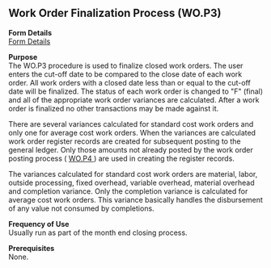 ##  Work Order Finalization Process (WO.P3)

<PageHeader />

**Form Details**  
[ Form Details ](../../../../../rover/PRO-OVERVIEW/PRO-ENTRY/WO-E2/WO-P3/WO-P3-1)   

**Purpose**  
The WO.P3 procedure is used to finalize closed work orders. The user enters
the cut-off date to be compared to the close date of each work order. All work
orders with a closed date less than or equal to the cut-off date will be
finalized. The status of each work order is changed to "F" (final) and all of
the appropriate work order variances are calculated. After a work order is
finalized no other transactions may be made against it.  
  
There are several variances calculated for standard cost work orders and only one for average cost work orders. When the variances are calculated work order register records are created for subsequent posting to the general ledger. Only those amounts not already posted by the work order posting process ( [ WO.P4 ](../../../../../rover/PRO-OVERVIEW/PRO-ENTRY/WO-E2/WO-P3/WO-P4) ) are used in creating the register records.   
  
The variances calculated for standard cost work orders are material, labor,
outside processing, fixed overhead, variable overhead, material overhead and
completion variance. Only the completion variance is calculated for average
cost work orders. This variance basically handles the disbursement of any
value not consumed by completions.

**Frequency of Use**  
Usually run as part of the month end closing process.

**Prerequisites**  
None.

<badge text= "Version 8.10.57" vertical="middle" />

<PageFooter />